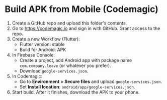 # Build APK from Mobile (Codemagic)

1. Create a GitHub repo and upload this folder's contents.
2. Go to https://codemagic.io and sign in with GitHub. Grant access to the repo.
3. Create a new Workflow (Flutter):
   - Flutter version: stable
   - Build for Android: APK
4. In Firebase Console:
   - Create a project, add Android app with package name `com.company.leave` (or whatever you prefer).
   - Download `google-services.json`.
5. In Codemagic:
   - Go to **Environment > Secure files** and upload `google-services.json`.
   - Set **Install location**: `android/app/google-services.json`.
6. Start build. After it finishes, download the APK to your phone.
